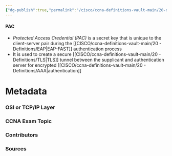 ```yaml
---
{"dg-publish":true,"permalink":"/cisco/ccna-definitions-vault-main/20-definitions/pac/","tags":["defs_ccna"]}
---
```


#### PAC
- *Protected Access Credential (PAC)* is a secret key that is unique to the client-server pair during the [[CISCO/ccna-definitions-vault-main/20 - Definitions/EAP\|EAP-FAST]] authentication process
- It is used to create a secure [[CISCO/ccna-definitions-vault-main/20 - Definitions/TLS\|TLS]] tunnel between the supplicant and authentication server for encrypted [[CISCO/ccna-definitions-vault-main/20 - Definitions/AAA\|authentication]]







# Metadata
### OSI or TCP/IP Layer

### CCNA Exam Topic

### Contributors

### Sources
